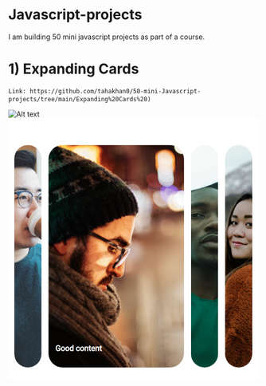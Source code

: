 # Javascript-projects
I am building 50 mini javascript projects as part of a course.

# 1) Expanding Cards
    Link: https://github.com/tahakhan0/50-mini-Javascript-projects/tree/main/Expanding%20Cards%20)
   ![Alt text](https://github.com/tahakhan0/50-mini-Javascript-projects/blob/main/Expanding%20Cards%20/boilerplate/ExpandCards.gif "Expanding cards")
   ![Alt text](/50JSProjects/1.gif?raw=true "Expanding Cards image")
